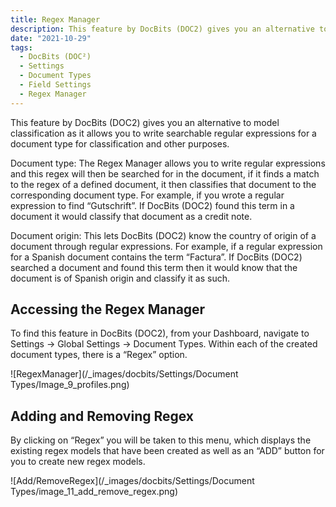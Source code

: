 ```yaml
---
title: Regex Manager
description: This feature by DocBits (DOC2) gives you an alternative to model classification as it allows you to write searchable regular expressions for a document type for classification and other purposes.
date: "2021-10-29"
tags:
  - DocBits (DOC²)
  - Settings
  - Document Types
  - Field Settings
  - Regex Manager
---
```


This feature by DocBits (DOC2) gives you an alternative to model classification as it allows you to write searchable regular expressions for a document type for classification and other purposes.

Document type: The Regex Manager allows you to write regular expressions and this regex will then be searched for in the document, if it finds a match to the regex of a defined document, it then classifies that document to the corresponding document type. For example, if you wrote a regular expression to find “Gutschrift”. If DocBits (DOC2) found this term in a document it would classify that document as a credit note.

Document origin: This lets DocBits (DOC2) know the country of origin of a document through regular expressions. For example, if a regular expression for a Spanish document contains the term “Factura”. If DocBits (DOC2) searched a document and found this term then it would know that the document is of Spanish origin and classify it as such.

## Accessing the Regex Manager

To find this feature in DocBits (DOC2), from your Dashboard, navigate to Settings → Global Settings → Document Types. Within each of the created document types, there is a “Regex” option.

![RegexManager](/_images/docbits/Settings/Document Types/Image_9_profiles.png)

## Adding and Removing Regex

By clicking on “Regex” you will be taken to this menu, which displays the existing regex models that have been created as well as an “ADD” button for you to create new regex models.

![Add/RemoveRegex](/_images/docbits/Settings/Document Types/image_11_add_remove_regex.png)
